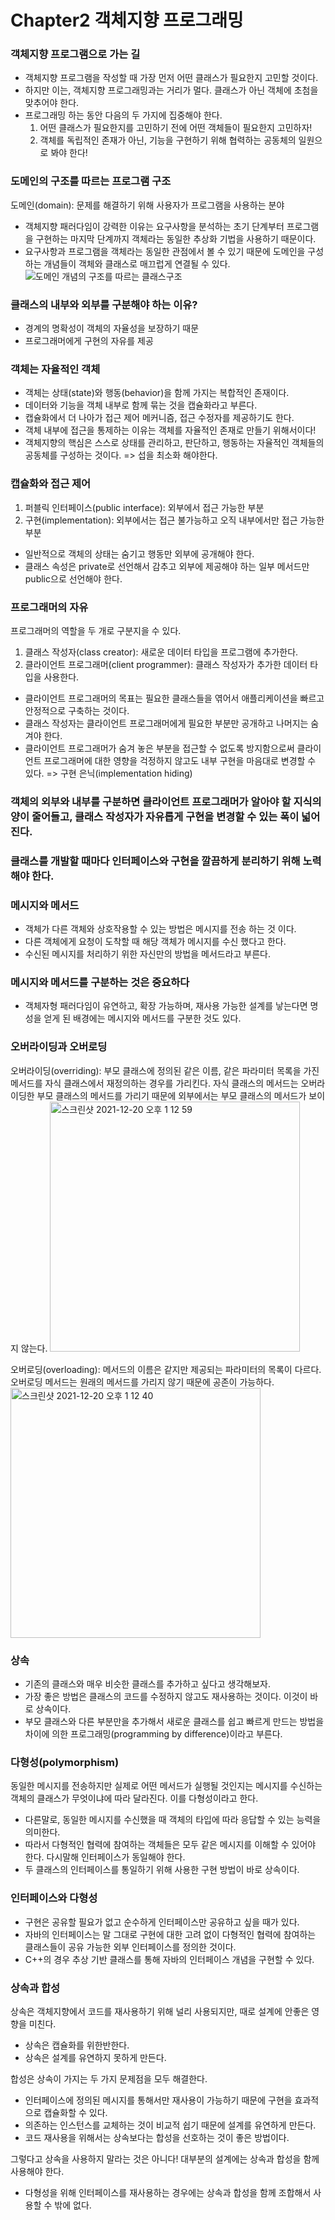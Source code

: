 Chapter2 객체지향 프로그래밍
=======================

### 객체지향 프로그램으로 가는 길 
- 객체지향 프로그램을 작성할 때 가장 먼저 어떤 클래스가 필요한지 고민할 것이다. 
- 하지만 이는, 객체지향 프로그래밍과는 거리가 멀다. 클래스가 아닌 객체에 초첨을 맞추어야 한다. 
- 프로그래밍 하는 동안 다음의 두 가지에 집중해야 한다. 
  1. 어떤 클래스가 필요한지를 고민하기 전에 어떤 객체들이 필요한지 고민하자! 
  2. 객체를 독립적인 존재가 아닌, 기능을 구현하기 위해 협력하는 공동체의 일원으로 봐야 한다! 

### 도메인의 구조를 따르는 프로그램 구조 
도메인(domain): 문제를 해결하기 위해 사용자가 프로그램을 사용하는 분야
- 객체지향 패러다임이 강력한 이유는 요구사항을 분석하는 초기 단계부터 프로그램을 구현하는 마지막 단계까지 객체라는 동일한 추상화 기법을 사용하기 때문이다. 
- 요구사항과 프로그램을 객체라는 동일한 관점에서 볼 수 있기 때문에 도메인을 구성하는 개념들이 객체와 클래스로 매끄럽게 연결될 수 있다. 
![도메인 개념의 구조를 따르는 클래스구조](https://user-images.githubusercontent.com/90598930/146708196-f608314e-0c96-435f-a537-344e4dc71c34.jpeg)

### 클래스의 내부와 외부를 구분해야 하는 이유?
- 경계의 명확성이 객체의 자율성을 보장하기 때문
- 프로그래머에게 구현의 자유를 제공 

### 객체는 자율적인 객체
- 객체는 상태(state)와 행동(behavior)을 함께 가지는 복합적인 존재이다. 
- 데이터와 기능을 객체 내부로 함께 묶는 것을 캡슐화라고 부른다. 
- 캡슐화에서 더 나아가 접근 제어 메커니즘, 접근 수정자를 제공하기도 한다. 
- 객체 내부에 접근을 통제하는 이유는 객체를 자율적인 존재로 만들기 위해서이다! 
- 객체지향의 핵심은 스스로 상태를 관리하고, 판단하고, 행동하는 자율적인 객체들의 공동체를 구성하는 것이다. => 섭을 최소화 해야한다. 

### 캡슐화와 접근 제어
1. 퍼블릭 인터페이스(public interface): 외부에서 접근 가능한 부분
2. 구현(implementation): 외부에서는 접근 불가능하고 오직 내부에서만 접근 가능한 부분
- 일반적으로 객체의 상태는 숨기고 행동만 외부에 공개해야 한다. 
- 클래스 속성은 private로 선언해서 감추고 외부에 제공해야 하는 일부 메서드만 public으로 선언해야 한다. 

### 프로그래머의 자유 
프로그래머의 역할을 두 개로 구분지을 수 있다. 
1. 클래스 작성자(class creator): 새로운 데이터 타입을 프로그램에 추가한다. 
2. 클라이언트 프로그래머(client programmer): 클래스 작성자가 추가한 데이터 타입을 사용한다. 
- 클라이언트 프로그래머의 목표는 필요한 클래스들을 엮어서 애플리케이션을 빠르고 안정적으로 구축하는 것이다. 
- 클래스 작성자는 클라이언트 프로그래머에게 필요한 부분만 공개하고 나머지는 숨겨야 한다. 
- 클라이언트 프로그래머가 숨겨 놓은 부분을 접근할 수 없도록 방지함으로써 클라이언트 프로그래머에 대한 영향을 걱정하지 않고도 내부 구현을 마음대로 변경할 수 있다. => 구현 은닉(implementation hiding) 

### 객체의 외부와 내부를 구분하면 클라이언트 프로그래머가 알아야 할 지식의 양이 줄어들고, 클래스 작성자가 자유롭게 구현을 변경할 수 있는 폭이 넓어진다. 
### 클래스를 개발할 때마다 인터페이스와 구현을 깔끔하게 분리하기 위해 노력해야 한다. 

### 메시지와 메서드
- 객체가 다른 객체와 상호작용할 수 있는 방법은 메시지를 전송 하는 것 이다. 
- 다른 객체에게 요청이 도착할 때 해당 객체가 메시지를 수신 했다고 한다.
- 수신된 메시지를 처리하기 위한 자신만의 방법을 메서드라고 부른다.

### 메시지와 메서드를 구분하는 것은 중요하다 
- 객체자형 패러다임이 유연하고, 확장 가능하며, 재사용 가능한 설계를 낳는다면 명성을 얻게 된 배경에는 메시지와 메서드를 구분한 것도 있다. 

### 오버라이딩과 오버로딩 
오버라이딩(overriding): 부모 클래스에 정의된 같은 이름, 같은 파라미터 목록을 가진 메서드를 자식 클래스에서 재정의하는 경우를 가리킨다. 
자식 클래스의 메서드는 오버라이딩한 부모 클래스의 메서드를 가리기 때문에 외부에서는 부모 클래스의 메서드가 보이지 않는다. 
<img width="400" alt="스크린샷 2021-12-20 오후 1 12 59" src="https://user-images.githubusercontent.com/90598930/146710874-fa18c8dc-83fd-4f23-ae3e-a07f64314d34.png">

오버로딩(overloading): 메서드의 이름은 같지만 제공되는 파라미터의 목록이 다르다. 오버로딩 메서드는 원래의 메서드를 가리지 않기 때문에 공존이 가능하다. 
<img width="400" alt="스크린샷 2021-12-20 오후 1 12 40" src="https://user-images.githubusercontent.com/90598930/146710870-eddf9476-f85e-40db-8123-b02b88a5b8bc.png">

### 상속
- 기존의 클래스와 매우 비슷한 클래스를 추가하고 싶다고 생각해보자. 
- 가장 좋은 방법은 클래스의 코드를 수정하지 않고도 재사용하는 것이다. 이것이 바로 상속이다.
- 부모 클래스와 다른 부분만을 추가해서 새로운 클래스를 쉽고 빠르게 만드는 방법을 차이에 의한 프로그래밍(programming by difference)이라고 부른다. 

### 다형성(polymorphism)
동일한 메시지를 전송하지만 실제로 어떤 메서드가 실행될 것인지는 메시지를 수신하는 객체의 클래스가 무엇이냐에 따라 달라진다. 이를 다형성이라고 한다. 
- 다른말로, 동일한 메시지를 수신했을 때 객체의 타입에 따라 응답할 수 있는 능력을 의미한다. 
- 따라서 다형적인 협력에 참여하는 객체들은 모두 같은 메시지를 이해할 수 있어야 한다. 다시말해 인터페이스가 동일해야 한다. 
- 두 클래스의 인터페이스를 통일하기 위해 사용한 구현 방법이 바로 상속이다. 

### 인터페이스와 다형성
- 구현은 공유할 필요가 없고 순수하게 인터페이스만 공유하고 싶을 때가 있다.
- 자바의 인터페이스는 말 그대로 구현에 대한 고려 없이 다형적인 협력에 참여하는 클래스들이 공유 가능한 외부 인터페이스를 정의한 것이다. 
- C++의 경우 추상 기반 클래스를 통해 자바의 인터페이스 개념을 구현할 수 있다. 

### 상속과 합성
상속은 객체지향에서 코드를 재사용하기 위해 널리 사용되지만, 때로 설계에 안좋은 영향을 미친다. 
- 상속은 캡슐화를 위한반한다. 
- 상속은 설계를 유연하지 못하게 만든다. 

합성은 상속이 가지는 두 가지 문제점을 모두 해결한다.
- 인터페이스에 정의된 메시지를 통해서만 재사용이 가능하기 때문에 구현을 효과적으로 캡슐화할 수 있다. 
- 의존하는 인스턴스를 교체하는 것이 비교적 쉽기 때문에 설계를 유연하게 만든다. 
- 코드 재사용을 위해서는 상속보다는 합성을 선호하는 것이 좋은 방법이다. 

그렇다고 상속을 사용하지 말라는 것은 아니다! 대부분의 설계에는 상속과 합성을 함께 사용해야 한다. 
- 다형성을 위해 인터페이스를 재사용하는 경우에는 상속과 합성을 함께 조합해서 사용할 수 밖에 없다. 
